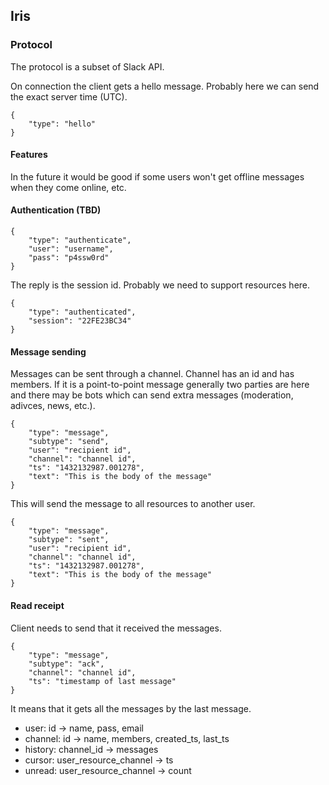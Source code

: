 
## Iris

### Protocol

The protocol is a subset of Slack API.

On connection the client gets a hello message. Probably here we can send the
exact server time (UTC).

```
{
    "type": "hello"
}
```

#### Features

In the future it would be good if some users won't get offline messages when
they come online, etc.

#### Authentication (TBD)

```
{
    "type": "authenticate",
    "user": "username",
    "pass": "p4ssw0rd"
}
```

The reply is the session id. Probably we need to support resources here.

```
{
    "type": "authenticated",
    "session": "22FE23BC34"
}
```

#### Message sending

Messages can be sent through a channel. Channel has an id and has members.
If it is a point-to-point message generally two parties are here and there
may be bots which can send extra messages (moderation, adivces, news, etc.).

```
{
    "type": "message",
    "subtype": "send",
    "user": "recipient id",
    "channel": "channel id",
    "ts": "1432132987.001278",
    "text": "This is the body of the message"
}
```

This will send the message to all resources to another user.

```
{
    "type": "message",
    "subtype": "sent",
    "user": "recipient id",
    "channel": "channel id",
    "ts": "1432132987.001278",
    "text": "This is the body of the message"
}
```

#### Read receipt

Client needs to send that it received the messages.

```
{
    "type": "message",
    "subtype": "ack",
    "channel": "channel id",
    "ts": "timestamp of last message"
}
```

It means that it gets all the messages by the last message.

* user: id -> name, pass, email
* channel: id -> name, members, created\_ts, last\_ts
* history: channel\_id -> messages
* cursor: user\_resource\_channel -> ts
* unread: user\_resource\_channel -> count


